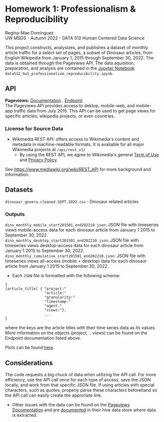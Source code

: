 # Homework 1: Professionalism & Reproducibility 
Regina-Mae Dominguez  
UW MSDS - Autumn 2022 - DATA 512 Human Centered Data Science

This project constructs, analysizes, and publishes a dataset of monthly article traffic for a select set of pages, a subset of Dinosaur articles, from English Wikipedia from January 1, 2015 through September 30, 2022. The data is obtained through the Pageviews API. The data aquisition, preparation, and analysis are contained in the [Jupyter Notebook](data512_hw1_professionalism_reproducibility.ipynb) `data512_hw1_professionalism_reproducibility.ipynb`.

## API
**Pageviews:** [Documentation](https://wikitech.wikimedia.org/wiki/Analytics/AQS/Pageviews) , 
[Endpoint](https://wikimedia.org/api/rest_v1/#!/Pageviews_data/get_metrics_pageviews_aggregate_project_access_agent_granularity_start_end)  
The Pageviews API provides access to dektop, mobile-web, and mobile-app traffic data from July 2015. This API can be used to get page views for specific articles, wikipedia projects, or even countries. 

### License for Source Data 
* Wikimedia REST API: offers access to Wikimedia's content and metadata in machine-readable formats. It is avaliable for all major Wikimedia projects at `/api/rest_v1/`
  * By using the REST API, we agree to Wikimedia's general [Term of Use](https://foundation.wikimedia.org/wiki/Terms_of_Use/en) and [Privacy Policy](https://foundation.wikimedia.org/wiki/Privacy_policy).
  
See https://www.mediawiki.org/wiki/REST_API for more background and information.

## Datasets 
`dinosaur_genera.cleaned.SEPT.2022.csv` : Dinosaur related articles  

### Outputs
`dino_monthly_mobile_start201501_end202210.json`: JSON file with timeseries views mobile-access data for each dinosaur article from January 1 2015 to September 30, 2022.  
`dino_monthly_desktop_start201501_end202210.json`: JSON file with timeseries views desktop-access data for each dinosaur article from January 1 2015 to September 30, 2022.  
`dino_monthly_cumulative_start201501_end202210.json`: JSON file with timeseries views all-access (mobile + desktop) data for each dinosaur article from January 1 2015 to September 30, 2022.  
* Each `JSON` file is formatted with the following schema:  
```
{
[article_title] { "project:"
                  "article:"
                  "granularity:"
                  "timestamp:"
                  "agent:"
                  "views:"}, 
                  ...
}
```
where the keys are the article titles with their time series data as its values. More information on the objects _(project, .. views)_ can be found on the Endpoint documentation listed above. 

Plots can be found [here](https://github.com/reginamaee/data-512-homework_1/tree/main/plots).


## Considerations 
The code requests a big chuck of data when utilizing the API call. For more efficiency, use the API call once for each type of access, save the JSON locally, and work from that specific JSON file. If using articles with special characters, such as quotes, properly parse these characters beforehand so the API call can easily create the approriate link.
* Other issues with the data can be found on the [Pageviews Documentation](https://wikitech.wikimedia.org/wiki/Analytics/AQS/Pageviews) and are [documented](https://wikitech.wikimedia.org/wiki/Analytics/Data_Lake/Traffic/Pageview_hourly#Changes_and_known_problems_since_2015-06-16) in their hive data store where data is extracted.
